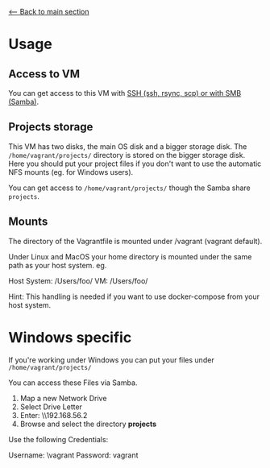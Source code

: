 [<-- Back to main section](../README.md)

# Usage

## Access to VM

You can get access to this VM with [SSH (ssh, rsync, scp) or with SMB (Samba)](SERVICES.md).

## Projects storage

This VM has two disks, the main OS disk and a bigger storage disk.
The `/home/vagrant/projects/` directory is stored on the bigger storage disk. Here you should put your project files
if you don't want to use the automatic NFS mounts (eg. for Windows users).

You can get access to `/home/vagrant/projects/` though the Samba share `projects`.


## Mounts

The directory of the Vagrantfile is mounted under /vagrant (vagrant default).

Under Linux and MacOS your home directory is mounted under the same path as your host system.
eg.

Host System: /Users/foo/
VM: /Users/foo/

Hint: This handling is needed if you want to use docker-compose from your host system.

# Windows specific

If you're working under Windows you can put your files under `/home/vagrant/projects/`

You can access these Files via Samba.

1. Map a new Network Drive
2. Select Drive Letter
3. Enter: \\\192.168.56.2
4. Browse and select the directory **projects**

Use the following Credentials:

Username: \vagrant
Password: vagrant
